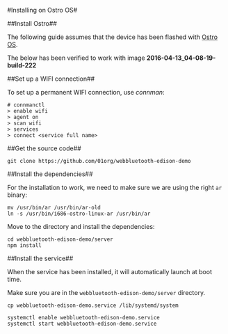 #Installing on Ostro OS#

##Install Ostro##

The following guide assumes that the device has been flashed with
[Ostro OS](https://ostroproject.org).

The below has been verified to work with image **2016-04-13_04-08-19-build-222**

##Set up a WIFI connection##

To set up a permanent WIFI connection, use *connman*:

```
# connmanctl
> enable wifi
> agent on
> scan wifi
> services
> connect <service full name>
```

##Get the source code##

```
git clone https://github.com/01org/webbluetooth-edison-demo
```

##Install the dependencies##

For the installation to work, we need to make sure we are using the right ```ar``` binary:

```
mv /usr/bin/ar /usr/bin/ar-old
ln -s /usr/bin/i686-ostro-linux-ar /usr/bin/ar
```

Move to the directory and install the dependencies:

```
cd webbluetooth-edison-demo/server
npm install
```

##Install the service##

When the service has been installed, it will automatically launch at boot time.

Make sure you are in the ```webbluetooth-edison-demo/server``` directory.

```
cp webbluetooth-edison-demo.service /lib/systemd/system

systemctl enable webbluetooth-edison-demo.service
systemctl start webbluetooth-edison-demo.service
```